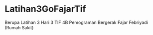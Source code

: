 # Latihan3GoFajarTif
Berupa Latihan 3 Hari 3 TIF 4B Pemograman Bergerak Fajar Febriyadi (Rumah Sakit)
